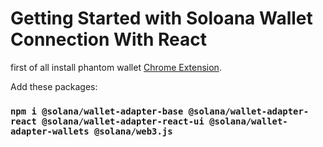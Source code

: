 # Getting Started with Soloana Wallet Connection With React

first of all install phantom wallet [Chrome Extension](https://chrome.google.com/webstore/detail/phantom/bfnaelmomeimhlpmgjnjophhpkkoljpa/related?hl=en).

Add these packages:

### `npm i @solana/wallet-adapter-base @solana/wallet-adapter-react @solana/wallet-adapter-react-ui @solana/wallet-adapter-wallets @solana/web3.js`
